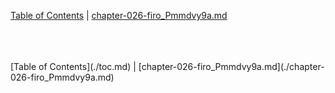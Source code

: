 [Table of Contents](./toc.md) | [chapter-026-firo_Pmmdvy9a.md](./chapter-026-firo_Pmmdvy9a.md) <br/>

<br/>
<br/> <br/>
[Table of Contents](./toc.md) | [chapter-026-firo_Pmmdvy9a.md](./chapter-026-firo_Pmmdvy9a.md) <br/>
